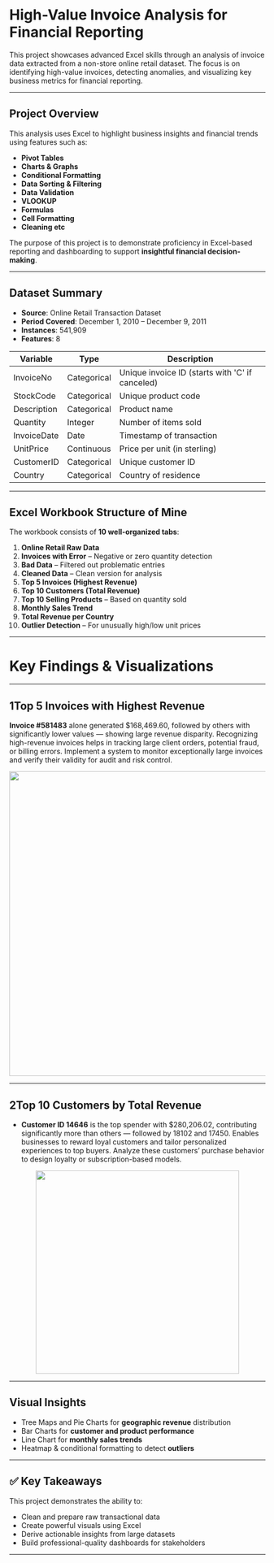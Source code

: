 # High-Value Invoice Analysis for Financial Reporting

This project showcases advanced Excel skills through an analysis of invoice data extracted from a non-store online retail dataset. The focus is on identifying high-value invoices, detecting anomalies, and visualizing key business metrics for financial reporting.

---

## Project Overview

This analysis uses Excel to highlight business insights and financial trends using features such as:
- **Pivot Tables**
- **Charts & Graphs**
- **Conditional Formatting**
- **Data Sorting & Filtering**
- **Data Validation**
- **VLOOKUP**
- **Formulas**
- **Cell Formatting**
- **Cleaning etc**

The purpose of this project is to demonstrate proficiency in Excel-based reporting and dashboarding to support **insightful financial decision-making**.

---

## Dataset Summary

- **Source**: Online Retail Transaction Dataset  
- **Period Covered**: December 1, 2010 – December 9, 2011  
- **Instances**: 541,909  
- **Features**: 8

| Variable     | Type         | Description |
|--------------|--------------|-------------|
| InvoiceNo    | Categorical  | Unique invoice ID (starts with 'C' if canceled) |
| StockCode    | Categorical  | Unique product code |
| Description  | Categorical  | Product name |
| Quantity     | Integer      | Number of items sold |
| InvoiceDate  | Date         | Timestamp of transaction |
| UnitPrice    | Continuous   | Price per unit (in sterling) |
| CustomerID   | Categorical  | Unique customer ID |
| Country      | Categorical  | Country of residence |

---

## Excel Workbook Structure of Mine

The workbook consists of **10 well-organized tabs**:

1. **Online Retail Raw Data**
2. **Invoices with Error** – Negative or zero quantity detection
3. **Bad Data** – Filtered out problematic entries
4. **Cleaned Data** – Clean version for analysis
5. **Top 5 Invoices (Highest Revenue)**
6. **Top 10 Customers (Total Revenue)**
7. **Top 10 Selling Products** – Based on quantity sold
8. **Monthly Sales Trend**
9. **Total Revenue per Country**
10. **Outlier Detection** – For unusually high/low unit prices

---
# **Key Findings & Visualizations**
---

## 1️Top 5 Invoices with Highest Revenue  

**Invoice #581483** alone generated $168,469.60, followed by others with significantly lower values — showing large revenue disparity. Recognizing high-revenue invoices helps in tracking large client orders, potential fraud, or billing errors. Implement a system to monitor exceptionally large invoices and verify their validity for audit and risk control.

<p align="center">  
  <img src="https://github.com/user-attachments/assets/cd3db49f-77d8-4be9-a8e4-409ccc0e9156" width="600">  
</p>

---

## 2️Top 10 Customers by Total Revenue 

- **Customer ID 14646** is the top spender with $280,206.02, contributing significantly more than others — followed by 18102 and 17450. Enables businesses to reward loyal customers and tailor personalized experiences to top buyers. Analyze these customers’ purchase behavior to design loyalty or subscription-based models.

<p align="center">  
  <img src="https://github.com/user-attachments/assets/24b57908-a739-414c-922e-f964a802e44f" width="400">  
</p>

---

## Visual Insights

- Tree Maps and Pie Charts for **geographic revenue** distribution
- Bar Charts for **customer and product performance**
- Line Chart for **monthly sales trends**
- Heatmap & conditional formatting to detect **outliers**
  
---

## ✅ Key Takeaways

This project demonstrates the ability to:
- Clean and prepare raw transactional data
- Create powerful visuals using Excel
- Derive actionable insights from large datasets
- Build professional-quality dashboards for stakeholders

---
